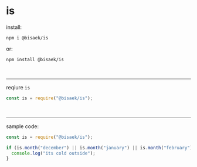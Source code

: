 # is

install:

```
npm i @bisaek/is
```

or:

```
npm install @bisaek/is
```

<br>

---

reqiure `is`

```js
const is = require("@bisaek/is");
```

<br>

---

sample code:

```js
const is = require("@bisaek/is");

if (is.month("december") || is.month("january") || is.month("february")) {
  console.log("its cold outside");
}
```
